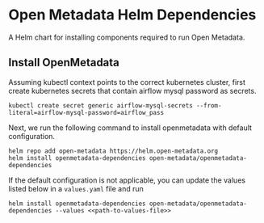 # Open Metadata Helm Dependencies

A Helm chart for installing components required to run Open Metadata.

## Install OpenMetadata

Assuming kubectl context points to the correct kubernetes cluster, first create kubernetes secrets that contain airflow mysql password as secrets.

```
kubectl create secret generic airflow-mysql-secrets --from-literal=airflow-mysql-password=airflow_pass
```

Next, we run the following command to install openmetadata with default configuration.

```
helm repo add open-metadata https://helm.open-metadata.org
helm install openmetadata-dependencies open-metadata/openmetadata-dependencies
```

If the default configuration is not applicable, you can update the values listed below in a `values.yaml` file and run

```
helm install openmetadata-dependencies open-metadata/openmetadata-dependencies --values <<path-to-values-file>>
```
